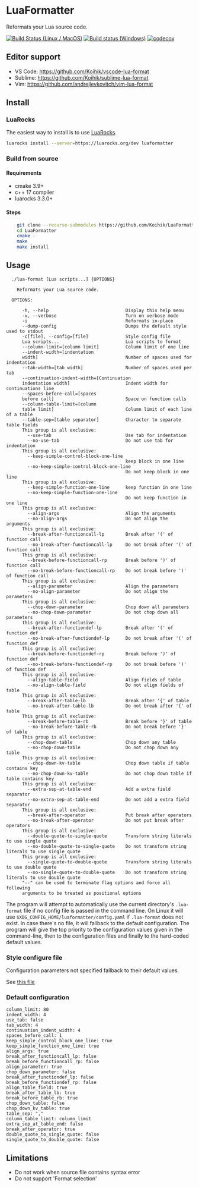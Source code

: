 # LuaFormatter

Reformats your Lua source code.

[![Build Status (Linux / MacOS)](https://travis-ci.org/Koihik/LuaFormatter.svg?branch=master)](https://travis-ci.org/Koihik/LuaFormatter)
[![Build status (Windows)](https://ci.appveyor.com/api/projects/status/to7uvpkdgj96aumg/branch/master?svg=true)](https://ci.appveyor.com/project/Koihik/luaformatter/branch/master)
[![codecov](https://codecov.io/gh/Koihik/LuaFormatter/branch/master/graph/badge.svg)](https://codecov.io/gh/Koihik/LuaFormatter)

## Editor support

* VS Code: https://github.com/Koihik/vscode-lua-format
* Sublime: https://github.com/Koihik/sublime-lua-format
* Vim:     https://github.com/andrejlevkovitch/vim-lua-format

## Install

### LuaRocks

The easiest way to install is to use [LuaRocks](https://github.com/luarocks/luarocks).

```bash
luarocks install --server=https://luarocks.org/dev luaformatter
```

### Build from source

#### Requirements
* cmake 3.9+
* c++ 17 compiler
* luarocks 3.3.0+

#### Steps
```bash
    git clone --recurse-submodules https://github.com/Koihik/LuaFormatter.git
    cd LuaFormatter
    cmake .
    make
    make install
```

## Usage

```
  ./lua-format [Lua scripts...] {OPTIONS}

    Reformats your Lua source code.

  OPTIONS:

      -h, --help                             Display this help menu
      -v, --verbose                          Turn on verbose mode
      -i                                     Reformats in-place
      --dump-config                          Dumps the default style used to stdout
      -c[file], --config=[file]              Style config file
      Lua scripts...                         Lua scripts to format
      --column-limit=[column limit]          Column limit of one line
      --indent-width=[indentation
      width]                                 Number of spaces used for indentation
      --tab-width=[tab width]                Number of spaces used per tab
      --continuation-indent-width=[Continuation
      indentation width]                     Indent width for continuations line
      --spaces-before-call=[spaces
      before call]                           Space on function calls
      --column-table-limit=[column
      table limit]                           Column limit of each line of a table
      --table-sep=[table separator]          Character to separate table fields
      This group is all exclusive:
        --use-tab                            Use tab for indentation
        --no-use-tab                         Do not use tab for indentation
      This group is all exclusive:
        --keep-simple-control-block-one-line
                                             keep block in one line
        --no-keep-simple-control-block-one-line
                                             Do not keep block in one line
      This group is all exclusive:
        --keep-simple-function-one-line      keep function in one line
        --no-keep-simple-function-one-line
                                             Do not keep function in one line
      This group is all exclusive:
        --align-args                         Align the arguments
        --no-align-args                      Do not align the arguments
      This group is all exclusive:
        --break-after-functioncall-lp        Break after '(' of function call
        --no-break-after-functioncall-lp     Do not break after '(' of function call
      This group is all exclusive:
        --break-before-functioncall-rp       Break before ')' of function call
        --no-break-before-functioncall-rp    Do not break before ')' of function call
      This group is all exclusive:
        --align-parameter                    Align the parameters
        --no-align-parameter                 Do not align the parameters
      This group is all exclusive:
        --chop-down-parameter                Chop down all parameters
        --no-chop-down-parameter             Do not chop down all parameters
      This group is all exclusive:
        --break-after-functiondef-lp         Break after '(' of function def
        --no-break-after-functiondef-lp      Do not break after '(' of function def
      This group is all exclusive:
        --break-before-functiondef-rp        Break before ')' of function def
        --no-break-before-functiondef-rp     Do not break before ')' of function def
      This group is all exclusive:
        --align-table-field                  Align fields of table
        --no-align-table-field               Do not align fields of table
      This group is all exclusive:
        --break-after-table-lb               Break after '{' of table
        --no-break-after-table-lb            Do not break after '{' of table
      This group is all exclusive:
        --break-before-table-rb              Break before '}' of table
        --no-break-before-table-rb           Do not break before '}' of table
      This group is all exclusive:
        --chop-down-table                    Chop down any table
        --no-chop-down-table                 Do not chop down any table
      This group is all exclusive:
        --chop-down-kv-table                 Chop down table if table contains key
        --no-chop-down-kv-table              Do not chop down table if table contains key
      This group is all exclusive:
        --extra-sep-at-table-end             Add a extra field separator
        --no-extra-sep-at-table-end          Do not add a extra field separator
      This group is all exclusive:
        --break-after-operator               Put break after operators
        --no-break-after-operator            Do not put break after operators
      This group is all exclusive:
        --double-quote-to-single-quote       Transform string literals to use single quote
        --no-double-quote-to-single-quote    Do not transform string literals to use single quote
      This group is all exclusive:
        --single-quote-to-double-quote       Transform string literals to use double quote
        --no-single-quote-to-double-quote    Do not transform string literals to use double quote
      "--" can be used to terminate flag options and force all following
      arguments to be treated as positional options
```

The program will attempt to automatically use the current directory's `.lua-format` file if no config file is passed in the command line. On Linux it will use `$XDG_CONFIG_HOME/luaformatter/config.yaml` if `.lua-format` does not exist.
In case there's no file, it will fallback to the default configuration.
The program will give the top priority to the configuration values given in the command-line, then to the configuration files and finally to the hard-coded default values.

### Style configure file

Configuration parameters not specified fallback to their default values.

See [this file](https://github.com/Koihik/LuaFormatter/blob/master/docs/Style-Config.md)

### Default configuration

```
column_limit: 80
indent_width: 4
use_tab: false
tab_width: 4
continuation_indent_width: 4
spaces_before_call: 1
keep_simple_control_block_one_line: true
keep_simple_function_one_line: true
align_args: true
break_after_functioncall_lp: false
break_before_functioncall_rp: false
align_parameter: true
chop_down_parameter: false
break_after_functiondef_lp: false
break_before_functiondef_rp: false
align_table_field: true
break_after_table_lb: true
break_before_table_rb: true
chop_down_table: false
chop_down_kv_table: true
table_sep: ","
column_table_limit: column_limit
extra_sep_at_table_end: false
break_after_operator: true
double_quote_to_single_quote: false
single_quote_to_double_quote: false
```
## Limitations

* Do not work when source file contains syntax error
* Do not support 'Format selection'

